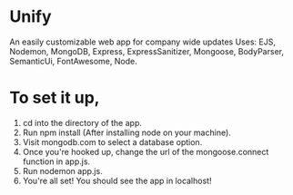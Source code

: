 # Unify
An easily customizable web app for company wide updates
Uses: EJS, Nodemon, MongoDB, Express, ExpressSanitizer, Mongoose, BodyParser, SemanticUi, FontAwesome, Node.

# To set it up,

1. cd into the directory of the app.
2. Run npm install (After installing node on your machine).
3. Visit mongodb.com to select a database option.
4. Once you're hooked up, change the url of the mongoose.connect function in app.js.
5. Run nodemon app.js.
6. You're all set! You should see the app in localhost!
